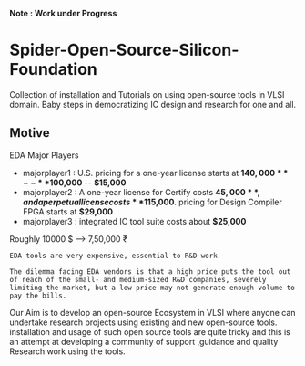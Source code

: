 **Note : Work under Progress**

# Spider-Open-Source-Silicon-Foundation
Collection of installation and Tutorials on using open-source tools in VLSI domain. Baby steps in democratizing IC design and research for one and all.

## Motive
EDA Major Players
* majorplayer1  : U.S. pricing for a one-year license starts at **$140,000** -- **$100,000** -- **$15,000** 
* majorplayer2 : A one-year license for Certify costs **$45,000**, and a perpetual license costs **$115,000**. pricing for Design Compiler FPGA starts at **$29,000**
* majorplayer3 : integrated IC tool suite costs about **$25,000**

Roughly 10000 $ --> 7,50,000 ₹ 

```
EDA tools are very expensive, essential to R&D work
```

```
The dilemma facing EDA vendors is that a high price puts the tool out of reach of the small- and medium-sized R&D companies, severely limiting the market, but a low price may not generate enough volume to pay the bills. 
```
Our Aim is to develop an open-source Ecosystem in VLSI where anyone can undertake research projects using existing and new open-source tools. installation and usage of such open source tools are quite tricky and this is an attempt at developing a community of support ,guidance and quality Research work using the tools. 
